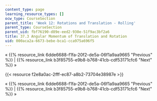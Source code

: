 ```yaml
---
content_type: page
learning_resource_types: []
ocw_type: CourseSection
parent_title: 'Week 12: Rotations and Translation - Rolling'
parent_type: CourseSection
parent_uid: fbf76190-d89e-eed2-930e-51f9ac3bf2a6
title: 37.3 Angular Momentum of Translation and Rotation
uid: 000aca2a-6673-bebe-bca1-cca975a696f5
---
```


« {{% resource_link 6dde6688-f1fa-20f2-de5a-06f1a9aa9665 "Previous" %}} | {{% resource_link b3f85755-e9b8-b768-41cb-cdf53171cfc6 "Next" %}} »

{{< resource f2e8a0ac-2fff-ec87-a8b2-73704e38987e >}}

« {{% resource_link 6dde6688-f1fa-20f2-de5a-06f1a9aa9665 "Previous" %}} | {{% resource_link b3f85755-e9b8-b768-41cb-cdf53171cfc6 "Next" %}} »